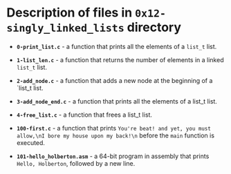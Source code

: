 # Description of files in **`0x12-singly_linked_lists`** directory

- **`0-print_list.c`** -  a function that prints all the elements of a `list_t` list.

- **`1-list_len.c`** -  a function that returns the number of elements in a linked `list_t` list.

- **`2-add_node.c`** - a function that adds a new node at the beginning of a `list_t list.

- **`3-add_node_end.c`** - a function that prints all the elements of a list_t list.

- **`4-free_list.c`** -  a function that frees a list_t list.

- **`100-first.c`** - a function that prints `You're beat! and yet, you must allow,\nI bore my house upon my back!\n` before the `main` function is executed.

- **`101-hello_holberton.asm`** - a 64-bit program in assembly that prints `Hello, Holberton`, followed by a new line.
